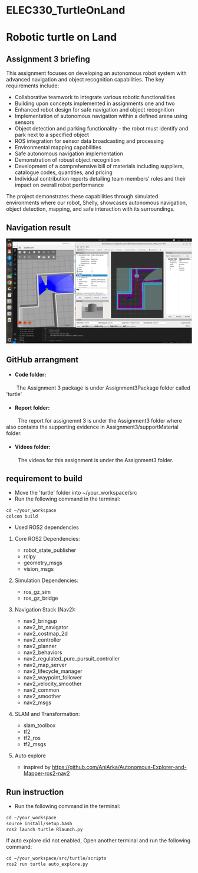 # ELEC330_TurtleOnLand
# Robotic turtle on Land

## Assignment 3 briefing

This assignment focuses on developing an autonomous robot system with advanced navigation and object recognition capabilities. The key requirements include:

- Collaborative teamwork to integrate various robotic functionalities
- Building upon concepts implemented in assignments one and two
- Enhanced robot design for safe navigation and object recognition
- Implementation of autonomous navigation within a defined arena using sensors
- Object detection and parking functionality - the robot must identify and park next to a specified object
- ROS integration for sensor data broadcasting and processing
- Environmental mapping capabilities
- Safe autonomous navigation implementation
- Demonstration of robust object recognition
- Development of a comprehensive bill of materials including suppliers, catalogue codes, quantities, and pricing
- Individual contribution reports detailing team members' roles and their impact on overall robot performance

The project demonstrates these capabilities through simulated environments where our robot, Shelly, showcases autonomous navigation, object detection, mapping, and safe interaction with its surroundings.

## Navigation result    
![Navigation result](Reports/Assignment3/supportMaterial/Image/Pasted%20image%20(4).png)

## GitHub arrangment

- #### Code folder:
&emsp;&emsp;The Assignment 3 package is under Assignment3Package folder called 'turtle'

- #### Report folder:
&emsp;&emsp; The report for assignemnt 3 is under the Assignment3 folder where also contains the supporting evidence in Assignment3/supportMaterial folder.

- #### Videos folder:
&emsp;&emsp; The videos for this assignment is under the Assignment3 folder.

## requirement to build

- Move the 'turtle' folder into ~/your_workspace/src
- Run the following command in the terminal:

```
cd ~/your_workspace
colcon build
```

- Used ROS2 dependencies

1. Core ROS2 Dependencies:
   - robot_state_publisher
   - rclpy
   - geometry_msgs
   - vision_msgs

2. Simulation Dependencies:
   - ros_gz_sim
   - ros_gz_bridge

3. Navigation Stack (Nav2):
   - nav2_bringup
   - nav2_bt_navigator
   - nav2_costmap_2d
   - nav2_controller
   - nav2_planner
   - nav2_behaviors
   - nav2_regulated_pure_pursuit_controller
   - nav2_map_server
   - nav2_lifecycle_manager
   - nav2_waypoint_follower
   - nav2_velocity_smoother
   - nav2_common
   - nav2_smoother
   - nav2_msgs

4. SLAM and Transformation:
   - slam_toolbox
   - tf2
   - tf2_ros
   - tf2_msgs

5. Auto explore
    - inspired by https://github.com/AniArka/Autonomous-Explorer-and-Mapper-ros2-nav2


## Run instruction

- Run the following command in the terminal:

```
cd ~/your_workspace
source install/setup.bash
ros2 launch turtle Rlaunch.py
```
If auto explore did not enabled, Open another terminal and run the following command:

```
cd ~/your_workspace/src/turtle/scripts
ros2 run turtle auto_explore.py
```

